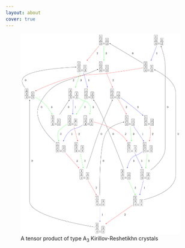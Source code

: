 ```yaml
---
layout: about
cover: true
---
```

<figure>
    <img src="./images/crystal.png" alt="">
    <figcaption>A tensor product of type A<sub>3</sub> Kirillov-Reshetikhn crystals</figcaption>
</figure>
